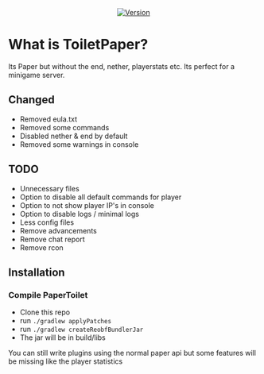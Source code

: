 <div align="center">
    <a href="https://github.com/NextFightNetwork/ToiletPaper/releases"><img src="https://img.shields.io/github/v/tag/NextFightNetwork/ToiletPaper.svg" alt="Version"></a>  
</div>

# What is ToiletPaper?
Its Paper but without the end, nether, playerstats etc.
Its perfect for a minigame server.

## Changed
- Removed eula.txt
- Removed some commands
- Disabled nether & end by default
- Removed some warnings in console

## TODO
- Unnecessary files 
- Option to disable all default commands for player
- Option to not show player IP's in console
- Option to disable logs / minimal logs
- Less config files
- Remove advancements
- Remove chat report
- Remove rcon

## Installation

### Compile PaperToilet
- Clone this repo
- run `./gradlew applyPatches`
- run `./gradlew createReobfBundlerJar`
- The jar will be in build/libs

You can still write plugins using the normal paper api but some features will be missing like the player statistics
